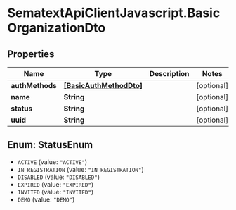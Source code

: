 # SematextApiClientJavascript.BasicOrganizationDto

## Properties
| Name            | Type                                              | Description | Notes      |
| --------------- | ------------------------------------------------- | ----------- | ---------- |
| **authMethods** | [**[BasicAuthMethodDto]**](BasicAuthMethodDto.md) |             | [optional] |
| **name**        | **String**                                        |             | [optional] |
| **status**      | **String**                                        |             | [optional] |
| **uuid**        | **String**                                        |             | [optional] |

<a name="StatusEnum"></a>
## Enum: StatusEnum

* `ACTIVE` (value: `"ACTIVE"`)
* `IN_REGISTRATION` (value: `"IN_REGISTRATION"`)
* `DISABLED` (value: `"DISABLED"`)
* `EXPIRED` (value: `"EXPIRED"`)
* `INVITED` (value: `"INVITED"`)
* `DEMO` (value: `"DEMO"`)

